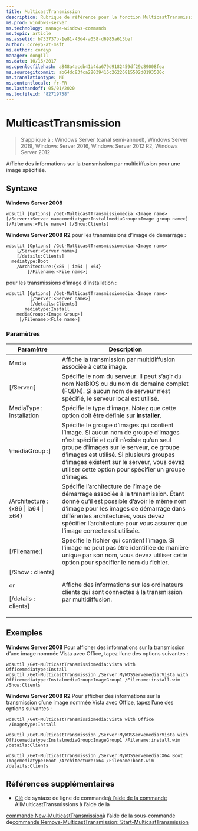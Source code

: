 ```yaml
---
title: MulticastTransmission
description: Rubrique de référence pour la fonction MulticastTransmission, qui affiche des informations sur la transmission par multidiffusion pour une image spécifiée.
ms.prod: windows-server
ms.technology: manage-windows-commands
ms.topic: article
ms.assetid: b733737b-1e81-43d4-a058-d6985a613bef
author: coreyp-at-msft
ms.author: coreyp
manager: dongill
ms.date: 10/16/2017
ms.openlocfilehash: a848a4aceb41b4da679d9182459df29c89008fea
ms.sourcegitcommit: ab64dc83fca28039416c26226815502d0193500c
ms.translationtype: MT
ms.contentlocale: fr-FR
ms.lasthandoff: 05/01/2020
ms.locfileid: "82719758"
---
```

# <a name="get-multicasttransmission"></a>MulticastTransmission

> S’applique à : Windows Server (canal semi-annuel), Windows Server 2019, Windows Server 2016, Windows Server 2012 R2, Windows Server 2012

Affiche des informations sur la transmission par multidiffusion pour une image spécifiée.

## <a name="syntax"></a>Syntaxe
**Windows Server 2008**
```
wdsutil [Options] /Get-MulticastTransmissiomedia:<Image name> [/Server:<Server name>mediatype:InstallmediaGroup:<Image group name>] 
[/Filename:<File name>] [/Show:Clients]
```
**Windows Server 2008 R2** pour les transmissions d’image de démarrage :
```
wdsutil [Options] /Get-MulticastTransmissiomedia:<Image name>
    [/Server:<Server name>]
    [/details:Clients]
  mediatype:Boot
    /Architecture:{x86 | ia64 | x64}
        [/Filename:<File name>]
```
pour les transmissions d’image d’installation :
```
wdsutil [Options] /Get-MulticastTransmissiomedia:<Image name>
         [/Server:<Server name>]
         [/details:Clients]
       mediatype:Install
    mediaGroup:<Image Group>]
     [/Filename:<File name>]
```
### <a name="parameters"></a>Paramètres
|Paramètre|Description|
|-------|--------|
Media<Image name>|Affiche la transmission par multidiffusion associée à cette image.|
|[/Server:<Server name>]|Spécifie le nom du serveur. Il peut s’agir du nom NetBIOS ou du nom de domaine complet (FQDN). Si aucun nom de serveur n’est spécifié, le serveur local est utilisé.|
MediaType : installation|Spécifie le type d’image. Notez que cette option doit être définie sur **installer**.|
|\mediaGroup :<Image group name>]|Spécifie le groupe d’images qui contient l’image. Si aucun nom de groupe d’images n’est spécifié et qu’il n’existe qu’un seul groupe d’images sur le serveur, ce groupe d’images est utilisé. Si plusieurs groupes d’images existent sur le serveur, vous devez utiliser cette option pour spécifier un groupe d’images.|
|/Architecture : {x86 &#124; ia64 &#124; x64}|Spécifie l’architecture de l’image de démarrage associée à la transmission. Étant donné qu’il est possible d’avoir le même nom d’image pour les images de démarrage dans différentes architectures, vous devez spécifier l’architecture pour vous assurer que l’image correcte est utilisée.|
|[/Filename:<File name>]|Spécifie le fichier qui contient l’image. Si l’image ne peut pas être identifiée de manière unique par son nom, vous devez utiliser cette option pour spécifier le nom du fichier.|
|[/Show : clients]<p>or<p>[/details : clients]|Affiche des informations sur les ordinateurs clients qui sont connectés à la transmission par multidiffusion.|
## <a name="examples"></a>Exemples
**Windows Server 2008** Pour afficher des informations sur la transmission d’une image nommée Vista avec Office, tapez l’une des options suivantes :
```
wdsutil /Get-MulticastTransmissiomedia:Vista with Officemediatype:Install
wdsutil /Get-MulticastTransmission /Server:MyWDSServemedia:Vista with Officemediatype:InstalmediaGroup:ImageGroup1 /Filename:install.wim /Show:Clients
```
**Windows Server 2008 R2** Pour afficher des informations sur la transmission d’une image nommée Vista avec Office, tapez l’une des options suivantes :
```
wdsutil /Get-MulticastTransmissiomedia:Vista with Office
 /Imagetype:Install
```
```
wdsutil /Get-MulticastTransmission /Server:MyWDSServemedia:Vista with Officemediatype:InstalmediaGroup:ImageGroup1 /Filename:install.wim /details:Clients
```
```
wdsutil /Get-MulticastTransmission /Server:MyWDSServemedia:X64 Boot Imagemediatype:Boot /Architecture:x64 /Filename:boot.wim /details:Clients
```
## <a name="additional-references"></a>Références supplémentaires
- [Clé](command-line-syntax-key.md)
de syntaxe de ligne de commande[à l’aide de la commande](using-the-get-allmulticasttransmissions-command.md)
AllMulticastTransmissions à l’aide de la

[commande New-MulticastTransmission](using-the-new-multicasttransmission-command.md)à l’aide de la sous-commande de[commande Remove-MulticastTransmission](using-the-remove-multicasttransmission-command.md)[: Start-MulticastTransmission](subcommand-start-multicasttransmission.md)
